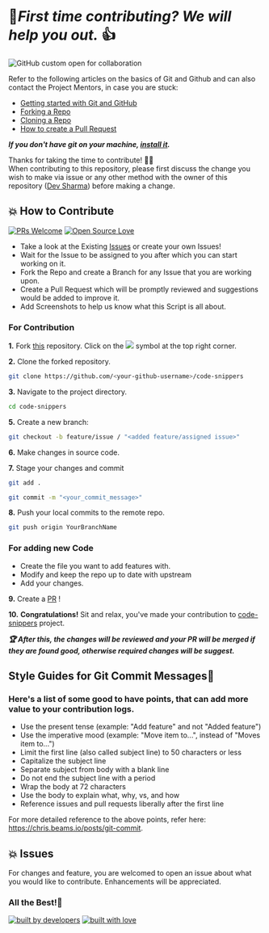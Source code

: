 # 🤝**_First time contributing? We will help you out._** 👍

![GitHub custom open for collaboration](https://img.shields.io/badge/Open%20For-Collaboration-brightgreen?style=for-the-badge)

Refer to the following articles on the basics of Git and Github and can also contact the Project Mentors, in case you are stuck:

- [Getting started with Git and GitHub](https://docs.github.com/en/free-pro-team@latest/github/getting-started-with-github)
- [Forking a Repo](https://help.github.com/en/github/getting-started-with-github/fork-a-repo)
- [Cloning a Repo](https://help.github.com/en/desktop/contributing-to-projects/creating-a-pull-request)
- [How to create a Pull Request](https://opensource.com/article/19/7/create-pull-request-github)

**_If you don't have git on your machine, [install it](https://help.github.com/articles/set-up-git/)._**

Thanks for taking the time to contribute! 🐱‍🏍  
When contributing to this repository, please first discuss the change you wish to make via issue or any other method with the owner of this repository ([Dev Sharma](https://github.com/cryptus-neoxys)) before making a change.

## 💥 How to Contribute

[![PRs Welcome](https://img.shields.io/badge/PRs-welcome-brightgreen.svg?style=flat-square)](http://makeapullrequest.com)
[![Open Source Love](https://badges.frapsoft.com/os/v1/open-source.png?v=103)](https://github.com/ellerbrock/open-source-badges/)

- Take a look at the Existing [Issues](https://github.com/cryptus-neoxys/code-snippers/issues) or create your own Issues!
- Wait for the Issue to be assigned to you after which you can start working on it.
- Fork the Repo and create a Branch for any Issue that you are working upon.
- Create a Pull Request which will be promptly reviewed and suggestions would be added to improve it.
- Add Screenshots to help us know what this Script is all about.

### For Contribution

**1.** Fork [this](https://github.com/cryptus-neoxys/code-snippers) repository.
Click on the <a href="https://github.com/cryptus-neoxys/code-snippers"><img src="https://img.icons8.com/ios/24/000000/code-fork.png"></a> symbol at the top right corner.

**2.** Clone the forked repository.

```bash
git clone https://github.com/<your-github-username>/code-snippers
```

**3.** Navigate to the project directory.

```bash
cd code-snippers
```

**5.** Create a new branch:

```bash
git checkout -b feature/issue / "<added feature/assigned issue>"
```

**6.** Make changes in source code.

**7.** Stage your changes and commit

```bash
git add .
```

```bash
git commit -m "<your_commit_message>"
```

**8.** Push your local commits to the remote repo.

```bash
git push origin YourBranchName
```

### For adding new Code

- Create the file you want to add features with.
- Modify and keep the repo up to date with upstream
- Add your changes.

**9.** Create a [PR](https://help.github.com/en/github/collaborating-with-issues-and-pull-requests/creating-a-pull-request) !

**10.** **Congratulations!** Sit and relax, you've made your contribution to [code-snippers](https://github.com/cryptus-neoxys/code-snippers) project.

**_:trophy: After this, the changes will be reviewed and your PR will be merged if they are found good, otherwise required changes will be suggest._**

## Style Guides for Git Commit Messages:memo:

### Here's a list of some good to have points, that can add more value to your contribution logs.

- Use the present tense (example: "Add feature" and not "Added feature")
- Use the imperative mood (example: "Move item to...", instead of "Moves item to...")
- Limit the first line (also called subject line) to 50 characters or less
- Capitalize the subject line
- Separate subject from body with a blank line
- Do not end the subject line with a period
- Wrap the body at 72 characters
- Use the body to explain what, why, vs, and how
- Reference issues and pull requests liberally after the first line

For more detailed reference to the above points, refer here: https://chris.beams.io/posts/git-commit.

## 💥 Issues

For changes and feature, you are welcomed to open an issue about what you would like to contribute. Enhancements will be appreciated.

### All the Best!🥇

<p align = "center">

<a href="https://github.com/muthuannamalai12"><img src="http://ForTheBadge.com/images/badges/built-by-developers.svg" alt="built by developers"></a>
[![built with love](https://forthebadge.com/images/badges/built-with-love.svg)](https://github.com/cryptus-neoxys/code-snippers)

</p>
